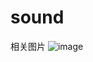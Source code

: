 # sound
相关图片
![image](https://github.com/PooYooGitHub/C-_musicplayer/assets/116861377/51cab6bd-0715-4703-a88f-ec14d98b14fb)
